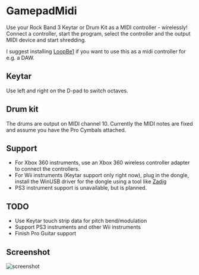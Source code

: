 # GamepadMidi

Use your Rock Band 3 Keytar or Drum Kit as a MIDI controller - wirelessly!
Connect a controller, start the program, select the controller
and the output MIDI device and start shredding.

I suggest installing [LoopBe1](https://www.nerds.de/en/download.html) if you want to use this as a midi controller for e.g. a DAW.

## Keytar

Use left and right on the D-pad to switch octaves.

## Drum kit

The drums are output on MIDI channel 10. Currently the MIDI notes are fixed and assume you have the Pro Cymbals attached.

## Support

- For Xbox 360 instruments, use an Xbox 360 wireless controller adapter to connect the controllers.
- For Wii instruments (Keytar support only right now), plug in the dongle, install the WinUSB driver for the dongle using a tool like [Zadig](https://zadig.akeo.ie/)
- PS3 instrument support is unavailable, but is planned.

## TODO

- Use Keytar touch strip data for pitch bend/modulation
- Support PS3 instruments and other Wii instruments
- Finish Pro Guitar support

## Screenshot
![screenshot](https://i.imgur.com/eJGkYzU.png)
